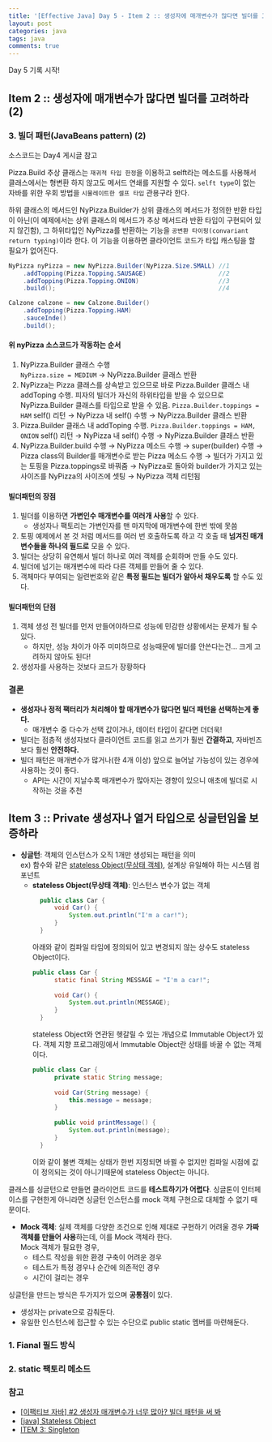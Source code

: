 ```yaml
---
title: '[Effective Java] Day 5 - Item 2 :: 생성자에 매개변수가 많다면 빌더를 고려하라 (2), Item 3 :: Private 생성자나 열거 타입으로 싱글턴임을 보증하라'
layout: post
categories: java
tags: java
comments: true
---
```


Day 5 기록 시작!

## Item 2 :: 생성자에 매개변수가 많다면 빌더를 고려하라 (2)
### 3. 빌더 패턴(JavaBeans pattern) (2)

소스코드는 Day4 게시글 참고

Pizza.Build 추상 클래스는 `재귀적 타입 한정`을 이용하고 selft라는 메소드를 사용해서 클래스에서는 형변환 하지 않고도 메서드 연쇄를 지원할 수 있다. `selft type`이 없는 자바를 위한 우회 방법을 `시물레이트한 셀프 타입` 관용구라 한다.
   
하위 클래스의 메서드인 NyPizza.Builder가 상위 클래스의 메서드가 정의한 반환 타입이 아닌(이 예제에서는 상위 클래스의 메서드가 추상 메서드라 반환 타입이 구현되어 있지 않긴함), 그 하위타입인 NyPizza를 반환하는 기능을 `공변환 타이핑(convariant return typing)`이라 한다. 이 기능을 이용하면 클라이언트 코드가 타입 캐스팅을 할 필요가 없어진다.

```java
NyPizza nyPizza = new NyPizza.Builder(NyPizza.Size.SMALL) //1
    .addTopping(Pizza.Topping.SAUSAGE)                    //2
    .addTopping(Pizza.Topping.ONION)                      //3
    .build();                                             //4

Calzone calzone = new Calzone.Builder()
    .addTopping(Pizza.Topping.HAM)
    .sauceInde()
    .build();
```

#### 위 nyPizza 소스코드가 작동하는 순서
1. NyPizza.Builder 클래스 수행  
    `NyPizza.size = MEDIUM`
   → NyPizza.Builder 클래스 반환
2. NyPizza는 Pizza 클래스를 상속받고 있으므로 바로 Pizza.Builder 클래스 내 addToping 수행.
   피자의 빌더가 자신의 하위타입을 받을 수 있으므로 NyPizza.Builder 클래스를 타입으로 받을 수 있음.
   `Pizza.Builder.toppings = HAM`
   self() 리턴 → NyPizza 내 self() 수행 → NyPizza.Builder 클래스 반환
3. Pizza.Builder 클래스 내 addToping 수행.
   `Pizza.Builder.toppings = HAM, ONION`
   self() 리턴 → NyPizza 내 self() 수행 → NyPizza.Builder 클래스 반환
4. NyPizza.Builder.build 수행 → NyPizza 메소드 수행 → super(builder) 수행 → Pizza class의 Builder를 매개변수로 받는 Pizza 메소드 수행 → 빌더가 가지고 있는 토핑을 Pizza.toppings로 바꿔줌 → NyPizza로 돌아와 builder가 가지고 있는 사이즈를 NyPizza의 사이즈에 셋팅 → NyPizza 객체 리턴됨
 
#### 빌더패턴의 장점
1. 빌더를 이용하면 **가변인수 매개변수를 여러개 사용**할 수 있다.
    -  생성자나 팩토리는 가변인자를 맨 마지막에 매개변수에 한번 밖에 못씀
2. 토핑 예제에서 본 것 처럼 메서드를 여러 번 호출하도록 하고 각 호출 때 **넘겨진 매개변수들을 하나의 필드로** 모을 수 있다.  
3. 빌더는 상당히 유연해서 빌더 하나로 여러 객체를 순회하며 만들 수도 있다.
4. 빌더에 넘기는 매개변수에 따라 다른 객체를 만들어 줄 수 있다.
5. 객체마다 부여되는 일련번호와 같은 **특정 필드는 빌더가 알아서 채우도록** 할 수도 있다.

#### 빌더패턴의 단점
1. 객체 생성 전 빌더를 먼저 만들어야하므로 성능에 민감한 상황에서는 문제가 될 수 있다.
    - 하지만, 성능 차이가 아주 미미하므로 성능때문에 빌더를 안쓴다는건... 크게 고려하지 않아도 된다!
2. 생성자를 사용하는 것보다 코드가 장황하다

### 결론
- **생성자나 정적 팩터리가 처리해야 할 매개변수가 많다면 빌더 패턴을 선택하는게 좋다.**
    - 매개변수 중 다수가 선택 값이거나, 데이터 타입이 같다면 더더욱!
- 빌더는 점층적 생성자보다 클라이언트 코드를 읽고 쓰기가 훨씬 **간결하고**, 자바빈즈보다 훨씬 **안전하다.**
- 빌더 패턴은 매개변수가 많거나(한 4개 이상) 앞으로 늘어날 가능성이 있는 경우에 사용하는 것이 좋다.
    - API는 시간이 지날수록 매개변수가 많아지는 경향이 있으니 애초에 빌더로 시작하는 것을 추천

## Item 3 :: Private 생성자나 열거 타입으로 싱글턴임을 보증하라
- **싱글턴**: 객체의 인스턴스가 오직 1개만 생성되는 패턴을 의미  
ex) 함수와 같은 <u>stateless Object(무상태 객체)</u>, 설계상 유일해야 하는 시스템 컴포넌트  
    - **stateless Object(무상태 객체)**: 인스턴스 변수가 없는 객체
      ```java
        public class Car {
            void Car() {
                System.out.println("I'm a car!");
            }
        }
      ```
      아래와 같이 컴파일 타임에 정의되어 있고 변경되지 않는 상수도 stateless Object이다.
      ```java
      public class Car {
            static final String MESSAGE = "I'm a car!";
           
            void Car() {
                System.out.println(MESSAGE);
            }
        }
      ```
      stateless Object와 연관된 헷갈릴 수 있는 개념으로 Immutable Object가 있다.
      객체 지향 프로그래밍에서 Immutable Object란 상태를 바꿀 수 없는 객체이다.
      ```java
      public class Car {
            private static String message;
           
            void Car(String message) {
                this.message = message;
            }
           
            public void printMessage() {
                System.out.println(message);
            }
        }
      ```
      이와 같이 불변 객체는 상태가 한번 지정되면 바뀔 수 없지만 컴파일 시점에 값이 정의되는 것이 아니기때문에 stateless Object는 아니다.
 
클래스를 싱글턴으로 만들면 클라이언트 코드를 **테스트하기가 어렵다**. 싱글톤이 인터페이스를 구현한게 아니라면 싱글턴 인스턴스를 mock 객체 구현으로 대체할 수 없기 때문이다.  
- **Mock 객체**: 실제 객체를 다양한 조건으로 인해 제대로 구현하기 어려울 경우 **가짜 객체를 만들어 사용**하는데, 이를 Mock 객체라 한다.  
  Mock 객체가 필요한 경우,
    - 테스트 작성을 위한 환경 구축이 어려운 경우
    - 테스트가 특정 경우나 순간에 의존적인 경우
    - 시간이 걸리는 경우

싱글턴을 만드는 방식은 두가지가 있으며 **공통점**이 있다.
- 생성자는 private으로 감춰둔다.
- 유일한 인스턴스에 접근할 수 있는 수단으로 public static 멤버를 마련해둔다.

### 1. Fianal 필드 방식
### 2. static 팩토리 메소드

### 참고
- [[이팩티브 자바] #2 생성자 매개변수가 너무 많아? 빌더 패턴을 써 봐](https://www.youtube.com/watch?v=OwkXMxCqWHM&t=4s)
- [[java] Stateless Object](https://kyeoneee.tistory.com/54)
- [ITEM 3: Singleton](https://dahye-jeong.gitbook.io/java/java/effective_java/2021-01-14-singleton)